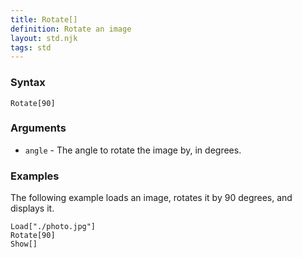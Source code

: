 ```yaml
---
title: Rotate[]
definition: Rotate an image
layout: std.njk
tags: std
---
```


### Syntax

```
Rotate[90]
```

### Arguments

- `angle` - The angle to rotate the image by, in degrees.

### Examples

The following example loads an image, rotates it by 90 degrees, and displays it.

```
Load["./photo.jpg"]
Rotate[90]
Show[]
```